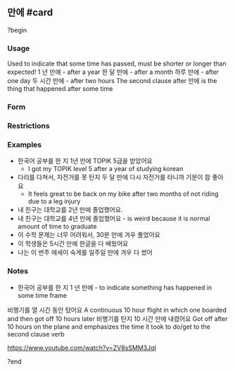 ## 만에 #card
?begin
### Usage
Used to indicate that some time has passed, must be shorter or longer than expected!
1 년 만에 - after a year
한 달 만에 - after a month
하루 만에 - after one day
두 시간 만에 - after two hours
The second clause after 만에 is the thing that happened after some time
### Form
### Restrictions
### Examples
* 한국어 공부를 한 지 1년 만에 TOPIK 5급을 받았어요
	* I got my TOPIK level 5 after a year of studying korean
* 다리를 다쳐서, 자전거를 못 탄지 두 달 만에 다시 자전거를 타니까 기분이 참 좋아요
	* It feels great to be back on my bike after two months of not riding due to a leg injury
* 내 친구는 대학교를 2년 만에 졸업했어요.
* 내 친구는 대학교를 4년 만에 졸업했어요 - is weird because it is normal amount of time to graduate
* 이 수학 문제는 너무 어려워서, 30분 만에 겨우 풀었어요
* 이 학생들은 5시간 만에 한글을 다 배웠어요
* 나는 이 번주 에세이 숙게를 일주일 만에 겨우 다 썼어
### Notes
* 한국어 공부를 한 지 1 년 만에 - to indicate something has happened in some time frame

비행기를 열 시간 동안 탔어요
A continuous 10 hour flight in which one boarded and then got off 10 hours later
비행기를 탄지 10 시간 만에 내렸어요
Got off after 10 hours on the plane and emphasizes the time it took to do/get to the second clause verb

https://www.youtube.com/watch?v=ZV8sSMM3JqI
<!--SR:!2025-07-31,11,230-->
?end
